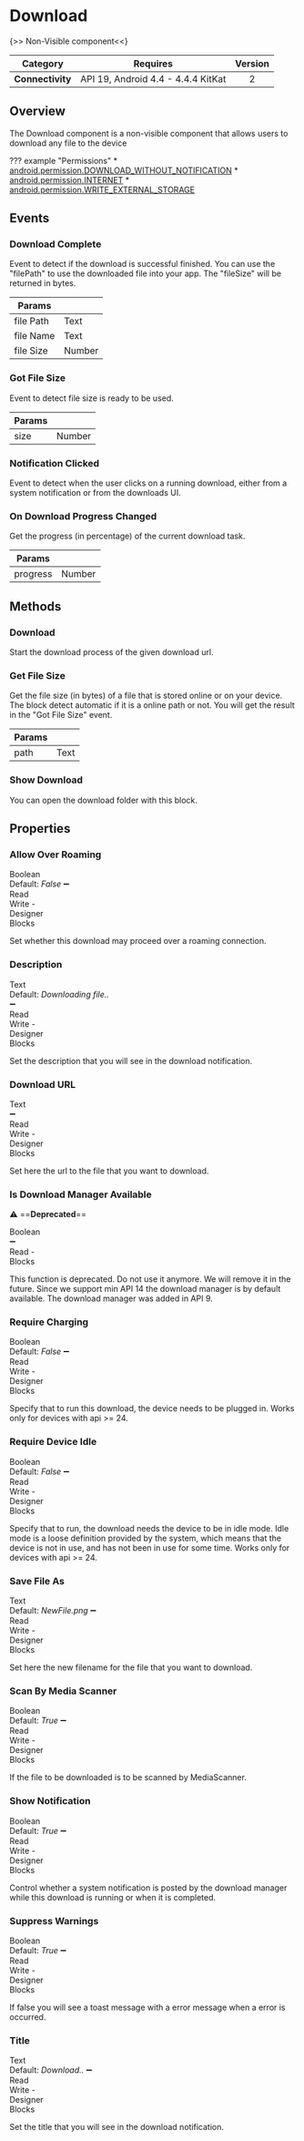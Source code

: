 # Download

{>> Non-Visible component<<}

| Category | Requires | Version |
|:--------:|:-------:|:--------:|
|**Connectivity**|<span class="chip chip-any">API 19, Android 4.4 - 4.4.4 KitKat</span>|<span class="chip chip-number">2</span>|

## Overview

The Download component is a non-visible component that allows users to download any file to the device

??? example "Permissions"
    * [android.permission.DOWNLOAD_WITHOUT_NOTIFICATION](https://developer.android.com/reference/android/Manifest.permission.html#DOWNLOAD_WITHOUT_NOTIFICATION)
    * [android.permission.INTERNET](https://developer.android.com/reference/android/Manifest.permission.html#INTERNET)
    * [android.permission.WRITE_EXTERNAL_STORAGE](https://developer.android.com/reference/android/Manifest.permission.html#WRITE_EXTERNAL_STORAGE)

## Events

### Download Complete

Event to detect if the download is successful finished. You can use the "filePath" to use the downloaded file into your app. The "fileSize" will be returned in bytes.

<div class="block" ai2-block="event" not-rendered="true" value="%7B%22componentName%22:%20%22Download%22,%20%22name%22:%20%22Download%20Complete%22,%20%22param%22:%20%5B%22file%20Path%22,%20%22file%20Name%22,%20%22file%20Size%22%5D%7D"></div>

| Params | []() |
|--------|------|
|file Path|<span class="chip chip-text">Text</span>|
|file Name|<span class="chip chip-text">Text</span>|
|file Size|<span class="chip chip-number">Number</span>|

### Got File Size

Event to detect file size is ready to be used.

<div class="block" ai2-block="event" not-rendered="true" value="%7B%22componentName%22:%20%22Download%22,%20%22name%22:%20%22Got%20File%20Size%22,%20%22param%22:%20%5B%22size%22%5D%7D"></div>

| Params | []() |
|--------|------|
|size|<span class="chip chip-number">Number</span>|

### Notification Clicked

Event to detect when the user clicks on a running download, either from a system notification or from the downloads UI.

<div class="block" ai2-block="event" not-rendered="true" value="%7B%22componentName%22:%20%22Download%22,%20%22name%22:%20%22Notification%20Clicked%22,%20%22param%22:%20%5B%5D%7D"></div>

### On Download Progress Changed

Get the progress (in percentage) of the current download task.

<div class="block" ai2-block="event" not-rendered="true" value="%7B%22componentName%22:%20%22Download%22,%20%22name%22:%20%22On%20Download%20Progress%20Changed%22,%20%22param%22:%20%5B%22progress%22%5D%7D"></div>

| Params | []() |
|--------|------|
|progress|<span class="chip chip-number">Number</span>|

## Methods

### Download

Start the download process of the given download url.

<div class="block" ai2-block="method" not-rendered="true" value="%7B%22componentName%22:%20%22Download%22,%20%22name%22:%20%22Download%22,%20%22output%22:%20false,%20%22param%22:%20%5B%5D%7D"></div>

### Get File Size

Get the file size (in bytes) of a file that is stored online or on your device. The block detect automatic if it is a online path or not. You will get the result in the "Got File Size" event.

<div class="block" ai2-block="method" not-rendered="true" value="%7B%22componentName%22:%20%22Download%22,%20%22name%22:%20%22Get%20File%20Size%22,%20%22output%22:%20false,%20%22param%22:%20%5B%22path%22%5D%7D"></div>

| Params | []() |
|--------|------|
|path|<span class="chip chip-text">Text</span>|

### Show Download

You can open the download folder with this block.

<div class="block" ai2-block="method" not-rendered="true" value="%7B%22componentName%22:%20%22Download%22,%20%22name%22:%20%22Show%20Download%22,%20%22output%22:%20false,%20%22param%22:%20%5B%5D%7D"></div>

## Properties

### Allow Over Roaming

<span style="user-select: none; white-space:pre-wrap;"><span class="chip chip-boolean">Boolean</span> <span class="chip chip-boolean">Default: <i>False</i></span> :heavy_minus_sign: <span class="chip chip-rw">Read</span> <span class="chip chip-rw">Write</span>  - <span class="chip chip-bd">Designer</span> <span class="chip chip-bd">Blocks</span></span>

Set whether this download may proceed over a roaming connection.

<div class="block" ai2-block="property" not-rendered="true" value="%7B%22componentName%22:%20%22Download%22,%20%22name%22:%20%22Allow%20Over%20Roaming%22,%20%22getter%22:%20true%7D"></div>
<div class="block" ai2-block="property" not-rendered="true" value="%7B%22componentName%22:%20%22Download%22,%20%22name%22:%20%22Allow%20Over%20Roaming%22,%20%22getter%22:%20false%7D"></div>

### Description

<span style="user-select: none; white-space:pre-wrap;"><span class="chip chip-text">Text</span> <span class="chip chip-text">Default: <i>Downloading file..</i></span> :heavy_minus_sign: <span class="chip chip-rw">Read</span> <span class="chip chip-rw">Write</span>  - <span class="chip chip-bd">Designer</span> <span class="chip chip-bd">Blocks</span></span>

Set the description that you will see in the download notification.

<div class="block" ai2-block="property" not-rendered="true" value="%7B%22componentName%22:%20%22Download%22,%20%22name%22:%20%22Description%22,%20%22getter%22:%20true%7D"></div>
<div class="block" ai2-block="property" not-rendered="true" value="%7B%22componentName%22:%20%22Download%22,%20%22name%22:%20%22Description%22,%20%22getter%22:%20false%7D"></div>

### Download URL

<span style="user-select: none; white-space:pre-wrap;"><span class="chip chip-text">Text</span> :heavy_minus_sign: <span class="chip chip-rw">Read</span> <span class="chip chip-rw">Write</span>  - <span class="chip chip-bd">Designer</span> <span class="chip chip-bd">Blocks</span></span>

Set here the url to the file that you want to download.

<div class="block" ai2-block="property" not-rendered="true" value="%7B%22componentName%22:%20%22Download%22,%20%22name%22:%20%22Download%20URL%22,%20%22getter%22:%20true%7D"></div>
<div class="block" ai2-block="property" not-rendered="true" value="%7B%22componentName%22:%20%22Download%22,%20%22name%22:%20%22Download%20URL%22,%20%22getter%22:%20false%7D"></div>

### Is Download Manager Available

:warning: ==**Deprecated**==

<span style="user-select: none; white-space:pre-wrap;"><span class="chip chip-boolean">Boolean</span> :heavy_minus_sign: <span class="chip chip-rw">Read</span>  - <span class="chip chip-bd">Blocks</span></span>

This function is deprecated. Do not use it anymore. We will remove it in the future. Since we support min API 14 the download manager is by default available. The download manager was added in API 9.

<div class="block" ai2-block="property" not-rendered="true" value="%7B%22componentName%22:%20%22Download%22,%20%22name%22:%20%22Is%20Download%20Manager%20Available%22,%20%22getter%22:%20true%7D"></div>

### Require Charging

<span style="user-select: none; white-space:pre-wrap;"><span class="chip chip-boolean">Boolean</span> <span class="chip chip-boolean">Default: <i>False</i></span> :heavy_minus_sign: <span class="chip chip-rw">Read</span> <span class="chip chip-rw">Write</span>  - <span class="chip chip-bd">Designer</span> <span class="chip chip-bd">Blocks</span></span>

Specify that to run this download, the device needs to be plugged in. Works only for devices with api &gt;= 24.

<div class="block" ai2-block="property" not-rendered="true" value="%7B%22componentName%22:%20%22Download%22,%20%22name%22:%20%22Require%20Charging%22,%20%22getter%22:%20true%7D"></div>
<div class="block" ai2-block="property" not-rendered="true" value="%7B%22componentName%22:%20%22Download%22,%20%22name%22:%20%22Require%20Charging%22,%20%22getter%22:%20false%7D"></div>

### Require Device Idle

<span style="user-select: none; white-space:pre-wrap;"><span class="chip chip-boolean">Boolean</span> <span class="chip chip-boolean">Default: <i>False</i></span> :heavy_minus_sign: <span class="chip chip-rw">Read</span> <span class="chip chip-rw">Write</span>  - <span class="chip chip-bd">Designer</span> <span class="chip chip-bd">Blocks</span></span>

Specify that to run, the download needs the device to be in idle mode. Idle mode is a loose definition provided by the system, which means that the device is not in use, and has not been in use for some time. Works only for devices with api &gt;= 24.

<div class="block" ai2-block="property" not-rendered="true" value="%7B%22componentName%22:%20%22Download%22,%20%22name%22:%20%22Require%20Device%20Idle%22,%20%22getter%22:%20true%7D"></div>
<div class="block" ai2-block="property" not-rendered="true" value="%7B%22componentName%22:%20%22Download%22,%20%22name%22:%20%22Require%20Device%20Idle%22,%20%22getter%22:%20false%7D"></div>

### Save File As

<span style="user-select: none; white-space:pre-wrap;"><span class="chip chip-text">Text</span> <span class="chip chip-text">Default: <i>NewFile.png</i></span> :heavy_minus_sign: <span class="chip chip-rw">Read</span> <span class="chip chip-rw">Write</span>  - <span class="chip chip-bd">Designer</span> <span class="chip chip-bd">Blocks</span></span>

Set here the new filename for the file that you want to download.

<div class="block" ai2-block="property" not-rendered="true" value="%7B%22componentName%22:%20%22Download%22,%20%22name%22:%20%22Save%20File%20As%22,%20%22getter%22:%20true%7D"></div>
<div class="block" ai2-block="property" not-rendered="true" value="%7B%22componentName%22:%20%22Download%22,%20%22name%22:%20%22Save%20File%20As%22,%20%22getter%22:%20false%7D"></div>

### Scan By Media Scanner

<span style="user-select: none; white-space:pre-wrap;"><span class="chip chip-boolean">Boolean</span> <span class="chip chip-boolean">Default: <i>True</i></span> :heavy_minus_sign: <span class="chip chip-rw">Read</span> <span class="chip chip-rw">Write</span>  - <span class="chip chip-bd">Designer</span> <span class="chip chip-bd">Blocks</span></span>

If the file to be downloaded is to be scanned by MediaScanner.

<div class="block" ai2-block="property" not-rendered="true" value="%7B%22componentName%22:%20%22Download%22,%20%22name%22:%20%22Scan%20By%20Media%20Scanner%22,%20%22getter%22:%20true%7D"></div>
<div class="block" ai2-block="property" not-rendered="true" value="%7B%22componentName%22:%20%22Download%22,%20%22name%22:%20%22Scan%20By%20Media%20Scanner%22,%20%22getter%22:%20false%7D"></div>

### Show Notification

<span style="user-select: none; white-space:pre-wrap;"><span class="chip chip-boolean">Boolean</span> <span class="chip chip-boolean">Default: <i>True</i></span> :heavy_minus_sign: <span class="chip chip-rw">Read</span> <span class="chip chip-rw">Write</span>  - <span class="chip chip-bd">Designer</span> <span class="chip chip-bd">Blocks</span></span>

Control whether a system notification is posted by the download manager while this download is running or when it is completed.

<div class="block" ai2-block="property" not-rendered="true" value="%7B%22componentName%22:%20%22Download%22,%20%22name%22:%20%22Show%20Notification%22,%20%22getter%22:%20true%7D"></div>
<div class="block" ai2-block="property" not-rendered="true" value="%7B%22componentName%22:%20%22Download%22,%20%22name%22:%20%22Show%20Notification%22,%20%22getter%22:%20false%7D"></div>

### Suppress Warnings

<span style="user-select: none; white-space:pre-wrap;"><span class="chip chip-boolean">Boolean</span> <span class="chip chip-boolean">Default: <i>True</i></span> :heavy_minus_sign: <span class="chip chip-rw">Read</span> <span class="chip chip-rw">Write</span>  - <span class="chip chip-bd">Designer</span> <span class="chip chip-bd">Blocks</span></span>

If false you will see a toast message with a error message when a error is occurred.

<div class="block" ai2-block="property" not-rendered="true" value="%7B%22componentName%22:%20%22Download%22,%20%22name%22:%20%22Suppress%20Warnings%22,%20%22getter%22:%20true%7D"></div>
<div class="block" ai2-block="property" not-rendered="true" value="%7B%22componentName%22:%20%22Download%22,%20%22name%22:%20%22Suppress%20Warnings%22,%20%22getter%22:%20false%7D"></div>

### Title

<span style="user-select: none; white-space:pre-wrap;"><span class="chip chip-text">Text</span> <span class="chip chip-text">Default: <i>Download..</i></span> :heavy_minus_sign: <span class="chip chip-rw">Read</span> <span class="chip chip-rw">Write</span>  - <span class="chip chip-bd">Designer</span> <span class="chip chip-bd">Blocks</span></span>

Set the title that you will see in the download notification.

<div class="block" ai2-block="property" not-rendered="true" value="%7B%22componentName%22:%20%22Download%22,%20%22name%22:%20%22Title%22,%20%22getter%22:%20true%7D"></div>
<div class="block" ai2-block="property" not-rendered="true" value="%7B%22componentName%22:%20%22Download%22,%20%22name%22:%20%22Title%22,%20%22getter%22:%20false%7D"></div>
